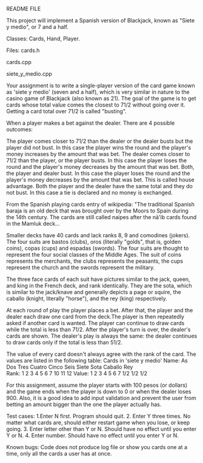 README FILE

This project will implement a Spanish version of Blackjack, known as "Siete y medio", or 7 and a half.

Classes: Cards, Hand, Player.

Files: cards.h

cards.cpp

siete_y_medio.cpp

Your assignment is to write a single-player version of the card game known as 'siete y medio' (seven and a half), which is very similar in nature to the casino game of Blackjack (also known as 21). The goal of the game is to get cards whose total value comes the closest to 71/2 without going over it. Getting a card total over 71/2 is called "busting". 

When a player makes a bet against the dealer. There are 4 possible outcomes:

The player comes closer to 71/2 than the dealer or the dealer busts but the player did not bust. 
In this case the player wins the round and the player's money increases by the amount that was bet.
The dealer comes closer to 71/2 than the player, or the player busts.
In this case the player loses the round and the player's money decreases by the amount that was bet.
Both, the player and dealer bust.
In this case the player loses the round and the player's money decreases by the amount that was bet. 
This is called house advantage. 
Both the player and the dealer have the same total and  they do not bust.
In this case a tie is declared and no money is exchanged.

From the Spanish playing cards entry of wikipedia: 
"The traditional Spanish baraja is an old deck that was brought over by the Moors to Spain during the 14th century. The cards are still called naipes after the nā'ib cards found in the Mamluk deck... 

Smaller decks have 40 cards and lack ranks 8, 9 and comodines (jokers). The four suits are bastos (clubs), oros (literally "golds", that is, golden coins), copas (cups) and espadas (swords). The four suits are thought to represent the four social classes of the Middle Ages. The suit of coins represents the merchants, the clubs represents the peasants, the cups represent the church and the swords represent the military.

The three face cards of each suit have pictures similar to the jack, queen, and king in the French deck, and rank identically. They are the sota, which is similar to the jack/knave and generally depicts a page or squire, the caballo (knight, literally "horse"), and the rey (king) respectively.

At each round of play the player places a bet. After that, the player and the dealer each draw one card from the deck.The player is then repeatedly asked if another card is wanted. The player can continue to draw cards while the total is less than 71/2. After the player's turn is over, the dealer's cards are shown. The dealer's play is always the same: the dealer continues to draw cards only if the total is less than 51/2.

The value of every card doesn't always agree with the rank of the card. The values are listed in the following table:
Cards in 'siete y medio'
Name:	   As   	  Dos  	  Tres  	 Cuatro 	 Cinco 	  Seis  	 Siete 	  Sota  	Caballo	  Rey  
Rank:	1	2	3	4	5	6	7	10	11	12
Value: 	1	2	3	4	5	6	7	1/2	1/2	1/2

For this assignment, assume the player starts with 100 pesos (or dollars) and the game ends when the player is down to 0 or when the dealer loses 900. Also, it is a good idea to add input validation and prevent the user from betting an amount bigger than the one the player actually has.



Test cases:
1.Enter N first.
Program should quit.
2. Enter Y three times.
No matter what cards are, should either restart game when you lose, or keep going.
3. Enter letter other than Y or N.
Should have no effect until you enter Y or N.
4. Enter number.
Should have no effect until you enter Y or N.

Known bugs: Code does not produce log file or show you cards one at a time, only all the cards a user has at once.
